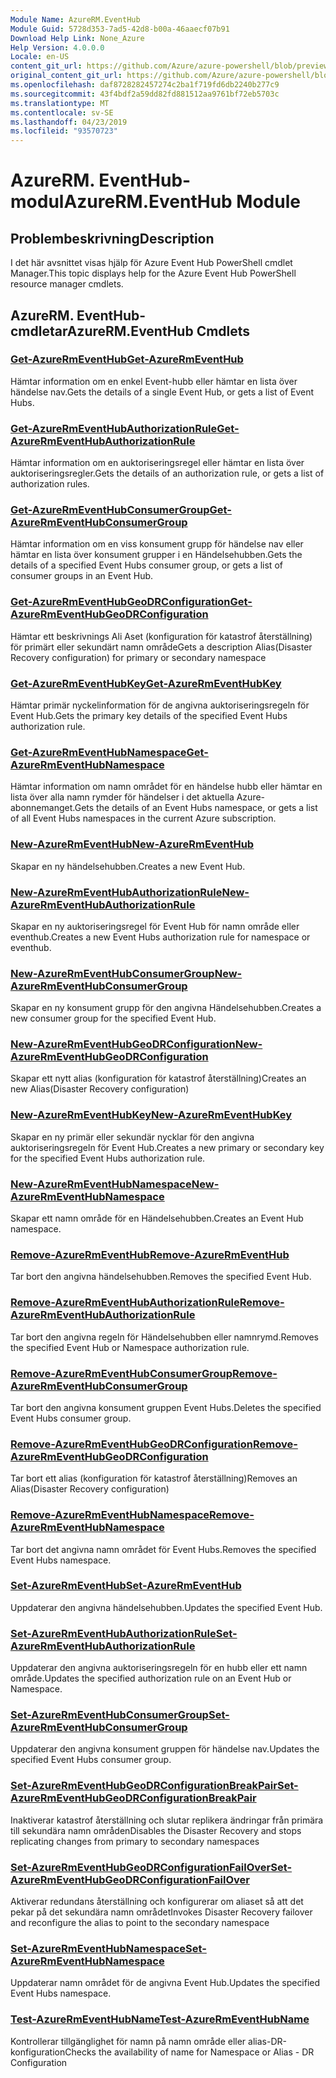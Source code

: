```yaml
---
Module Name: AzureRM.EventHub
Module Guid: 5728d353-7ad5-42d8-b00a-46aaecf07b91
Download Help Link: None_Azure
Help Version: 4.0.0.0
Locale: en-US
content_git_url: https://github.com/Azure/azure-powershell/blob/preview/src/ResourceManager/EventHub/Commands.EventHub/help/AzureRM.EventHub.md
original_content_git_url: https://github.com/Azure/azure-powershell/blob/preview/src/ResourceManager/EventHub/Commands.EventHub/help/AzureRM.EventHub.md
ms.openlocfilehash: daf8728282457274c2ba1f719fd6db2240b277c9
ms.sourcegitcommit: 43f4bdf2a59dd82fd881512aa9761bf72eb5703c
ms.translationtype: MT
ms.contentlocale: sv-SE
ms.lasthandoff: 04/23/2019
ms.locfileid: "93570723"
---
```

# <span data-ttu-id="0ee84-101">AzureRM. EventHub-modul</span><span class="sxs-lookup"><span data-stu-id="0ee84-101">AzureRM.EventHub Module</span></span>
## <span data-ttu-id="0ee84-102">Problembeskrivning</span><span class="sxs-lookup"><span data-stu-id="0ee84-102">Description</span></span>
<span data-ttu-id="0ee84-103">I det här avsnittet visas hjälp för Azure Event Hub PowerShell cmdlet Manager.</span><span class="sxs-lookup"><span data-stu-id="0ee84-103">This topic displays help for the Azure Event Hub PowerShell resource manager cmdlets.</span></span>

## <span data-ttu-id="0ee84-104">AzureRM. EventHub-cmdletar</span><span class="sxs-lookup"><span data-stu-id="0ee84-104">AzureRM.EventHub Cmdlets</span></span>
### [<span data-ttu-id="0ee84-105">Get-AzureRmEventHub</span><span class="sxs-lookup"><span data-stu-id="0ee84-105">Get-AzureRmEventHub</span></span>](Get-AzureRmEventHub.md)
<span data-ttu-id="0ee84-106">Hämtar information om en enkel Event-hubb eller hämtar en lista över händelse nav.</span><span class="sxs-lookup"><span data-stu-id="0ee84-106">Gets the details of a single Event Hub, or gets a list of Event Hubs.</span></span>

### [<span data-ttu-id="0ee84-107">Get-AzureRmEventHubAuthorizationRule</span><span class="sxs-lookup"><span data-stu-id="0ee84-107">Get-AzureRmEventHubAuthorizationRule</span></span>](Get-AzureRmEventHubAuthorizationRule.md)
<span data-ttu-id="0ee84-108">Hämtar information om en auktoriseringsregel eller hämtar en lista över auktoriseringsregler.</span><span class="sxs-lookup"><span data-stu-id="0ee84-108">Gets the details of an authorization rule, or gets a list of authorization rules.</span></span>

### [<span data-ttu-id="0ee84-109">Get-AzureRmEventHubConsumerGroup</span><span class="sxs-lookup"><span data-stu-id="0ee84-109">Get-AzureRmEventHubConsumerGroup</span></span>](Get-AzureRmEventHubConsumerGroup.md)
<span data-ttu-id="0ee84-110">Hämtar information om en viss konsument grupp för händelse nav eller hämtar en lista över konsument grupper i en Händelsehubben.</span><span class="sxs-lookup"><span data-stu-id="0ee84-110">Gets the details of a specified Event Hubs consumer group, or gets a list of consumer groups in an Event Hub.</span></span>

### [<span data-ttu-id="0ee84-111">Get-AzureRmEventHubGeoDRConfiguration</span><span class="sxs-lookup"><span data-stu-id="0ee84-111">Get-AzureRmEventHubGeoDRConfiguration</span></span>](Get-AzureRmEventHubGeoDRConfiguration.md)
<span data-ttu-id="0ee84-112">Hämtar ett beskrivnings Ali Aset (konfiguration för katastrof återställning) för primärt eller sekundärt namn område</span><span class="sxs-lookup"><span data-stu-id="0ee84-112">Gets a description Alias(Disaster Recovery configuration) for primary or secondary namespace</span></span>

### [<span data-ttu-id="0ee84-113">Get-AzureRmEventHubKey</span><span class="sxs-lookup"><span data-stu-id="0ee84-113">Get-AzureRmEventHubKey</span></span>](Get-AzureRmEventHubKey.md)
<span data-ttu-id="0ee84-114">Hämtar primär nyckelinformation för de angivna auktoriseringsregeln för Event Hub.</span><span class="sxs-lookup"><span data-stu-id="0ee84-114">Gets the primary key details of the specified Event Hubs authorization rule.</span></span>

### [<span data-ttu-id="0ee84-115">Get-AzureRmEventHubNamespace</span><span class="sxs-lookup"><span data-stu-id="0ee84-115">Get-AzureRmEventHubNamespace</span></span>](Get-AzureRmEventHubNamespace.md)
<span data-ttu-id="0ee84-116">Hämtar information om namn området för en händelse hubb eller hämtar en lista över alla namn rymder för händelser i det aktuella Azure-abonnemanget.</span><span class="sxs-lookup"><span data-stu-id="0ee84-116">Gets the details of an Event Hubs namespace, or gets a list of all Event Hubs namespaces in the current Azure subscription.</span></span>

### [<span data-ttu-id="0ee84-117">New-AzureRmEventHub</span><span class="sxs-lookup"><span data-stu-id="0ee84-117">New-AzureRmEventHub</span></span>](New-AzureRmEventHub.md)
<span data-ttu-id="0ee84-118">Skapar en ny händelsehubben.</span><span class="sxs-lookup"><span data-stu-id="0ee84-118">Creates a new Event Hub.</span></span>

### [<span data-ttu-id="0ee84-119">New-AzureRmEventHubAuthorizationRule</span><span class="sxs-lookup"><span data-stu-id="0ee84-119">New-AzureRmEventHubAuthorizationRule</span></span>](New-AzureRmEventHubAuthorizationRule.md)
<span data-ttu-id="0ee84-120">Skapar en ny auktoriseringsregel för Event Hub för namn område eller eventhub.</span><span class="sxs-lookup"><span data-stu-id="0ee84-120">Creates a new Event Hubs authorization rule for namespace or eventhub.</span></span>

### [<span data-ttu-id="0ee84-121">New-AzureRmEventHubConsumerGroup</span><span class="sxs-lookup"><span data-stu-id="0ee84-121">New-AzureRmEventHubConsumerGroup</span></span>](New-AzureRmEventHubConsumerGroup.md)
<span data-ttu-id="0ee84-122">Skapar en ny konsument grupp för den angivna Händelsehubben.</span><span class="sxs-lookup"><span data-stu-id="0ee84-122">Creates a new consumer group for the specified Event Hub.</span></span>

### [<span data-ttu-id="0ee84-123">New-AzureRmEventHubGeoDRConfiguration</span><span class="sxs-lookup"><span data-stu-id="0ee84-123">New-AzureRmEventHubGeoDRConfiguration</span></span>](New-AzureRmEventHubGeoDRConfiguration.md)
<span data-ttu-id="0ee84-124">Skapar ett nytt alias (konfiguration för katastrof återställning)</span><span class="sxs-lookup"><span data-stu-id="0ee84-124">Creates an new Alias(Disaster Recovery configuration)</span></span>

### [<span data-ttu-id="0ee84-125">New-AzureRmEventHubKey</span><span class="sxs-lookup"><span data-stu-id="0ee84-125">New-AzureRmEventHubKey</span></span>](New-AzureRmEventHubKey.md)
<span data-ttu-id="0ee84-126">Skapar en ny primär eller sekundär nycklar för den angivna auktoriseringsregeln för Event Hub.</span><span class="sxs-lookup"><span data-stu-id="0ee84-126">Creates a new primary or secondary key for the specified Event Hubs authorization rule.</span></span>

### [<span data-ttu-id="0ee84-127">New-AzureRmEventHubNamespace</span><span class="sxs-lookup"><span data-stu-id="0ee84-127">New-AzureRmEventHubNamespace</span></span>](New-AzureRmEventHubNamespace.md)
<span data-ttu-id="0ee84-128">Skapar ett namn område för en Händelsehubben.</span><span class="sxs-lookup"><span data-stu-id="0ee84-128">Creates an Event Hub namespace.</span></span>

### [<span data-ttu-id="0ee84-129">Remove-AzureRmEventHub</span><span class="sxs-lookup"><span data-stu-id="0ee84-129">Remove-AzureRmEventHub</span></span>](Remove-AzureRmEventHub.md)
<span data-ttu-id="0ee84-130">Tar bort den angivna händelsehubben.</span><span class="sxs-lookup"><span data-stu-id="0ee84-130">Removes the specified Event Hub.</span></span>

### [<span data-ttu-id="0ee84-131">Remove-AzureRmEventHubAuthorizationRule</span><span class="sxs-lookup"><span data-stu-id="0ee84-131">Remove-AzureRmEventHubAuthorizationRule</span></span>](Remove-AzureRmEventHubAuthorizationRule.md)
<span data-ttu-id="0ee84-132">Tar bort den angivna regeln för Händelsehubben eller namnrymd.</span><span class="sxs-lookup"><span data-stu-id="0ee84-132">Removes the specified Event Hub or Namespace authorization rule.</span></span>

### [<span data-ttu-id="0ee84-133">Remove-AzureRmEventHubConsumerGroup</span><span class="sxs-lookup"><span data-stu-id="0ee84-133">Remove-AzureRmEventHubConsumerGroup</span></span>](Remove-AzureRmEventHubConsumerGroup.md)
<span data-ttu-id="0ee84-134">Tar bort den angivna konsument gruppen Event Hubs.</span><span class="sxs-lookup"><span data-stu-id="0ee84-134">Deletes the specified Event Hubs consumer group.</span></span>

### [<span data-ttu-id="0ee84-135">Remove-AzureRmEventHubGeoDRConfiguration</span><span class="sxs-lookup"><span data-stu-id="0ee84-135">Remove-AzureRmEventHubGeoDRConfiguration</span></span>](Remove-AzureRmEventHubGeoDRConfiguration.md)
<span data-ttu-id="0ee84-136">Tar bort ett alias (konfiguration för katastrof återställning)</span><span class="sxs-lookup"><span data-stu-id="0ee84-136">Removes an Alias(Disaster Recovery configuration)</span></span>

### [<span data-ttu-id="0ee84-137">Remove-AzureRmEventHubNamespace</span><span class="sxs-lookup"><span data-stu-id="0ee84-137">Remove-AzureRmEventHubNamespace</span></span>](Remove-AzureRmEventHubNamespace.md)
<span data-ttu-id="0ee84-138">Tar bort det angivna namn området för Event Hubs.</span><span class="sxs-lookup"><span data-stu-id="0ee84-138">Removes the specified Event Hubs namespace.</span></span>

### [<span data-ttu-id="0ee84-139">Set-AzureRmEventHub</span><span class="sxs-lookup"><span data-stu-id="0ee84-139">Set-AzureRmEventHub</span></span>](Set-AzureRmEventHub.md)
<span data-ttu-id="0ee84-140">Uppdaterar den angivna händelsehubben.</span><span class="sxs-lookup"><span data-stu-id="0ee84-140">Updates the specified Event Hub.</span></span>

### [<span data-ttu-id="0ee84-141">Set-AzureRmEventHubAuthorizationRule</span><span class="sxs-lookup"><span data-stu-id="0ee84-141">Set-AzureRmEventHubAuthorizationRule</span></span>](Set-AzureRmEventHubAuthorizationRule.md)
<span data-ttu-id="0ee84-142">Uppdaterar den angivna auktoriseringsregeln för en hubb eller ett namn område.</span><span class="sxs-lookup"><span data-stu-id="0ee84-142">Updates the specified authorization rule on an Event Hub or Namespace.</span></span>

### [<span data-ttu-id="0ee84-143">Set-AzureRmEventHubConsumerGroup</span><span class="sxs-lookup"><span data-stu-id="0ee84-143">Set-AzureRmEventHubConsumerGroup</span></span>](Set-AzureRmEventHubConsumerGroup.md)
<span data-ttu-id="0ee84-144">Uppdaterar den angivna konsument gruppen för händelse nav.</span><span class="sxs-lookup"><span data-stu-id="0ee84-144">Updates the specified Event Hubs consumer group.</span></span>

### [<span data-ttu-id="0ee84-145">Set-AzureRmEventHubGeoDRConfigurationBreakPair</span><span class="sxs-lookup"><span data-stu-id="0ee84-145">Set-AzureRmEventHubGeoDRConfigurationBreakPair</span></span>](Set-AzureRmEventHubGeoDRConfigurationBreakPair.md)
<span data-ttu-id="0ee84-146">Inaktiverar katastrof återställning och slutar replikera ändringar från primära till sekundära namn områden</span><span class="sxs-lookup"><span data-stu-id="0ee84-146">Disables the Disaster Recovery and stops replicating changes from primary to secondary namespaces</span></span>

### [<span data-ttu-id="0ee84-147">Set-AzureRmEventHubGeoDRConfigurationFailOver</span><span class="sxs-lookup"><span data-stu-id="0ee84-147">Set-AzureRmEventHubGeoDRConfigurationFailOver</span></span>](Set-AzureRmEventHubGeoDRConfigurationFailOver.md)
<span data-ttu-id="0ee84-148">Aktiverar redundans återställning och konfigurerar om aliaset så att det pekar på det sekundära namn området</span><span class="sxs-lookup"><span data-stu-id="0ee84-148">Invokes Disaster Recovery failover and reconfigure the alias to point to the secondary namespace</span></span>

### [<span data-ttu-id="0ee84-149">Set-AzureRmEventHubNamespace</span><span class="sxs-lookup"><span data-stu-id="0ee84-149">Set-AzureRmEventHubNamespace</span></span>](Set-AzureRmEventHubNamespace.md)
<span data-ttu-id="0ee84-150">Uppdaterar namn området för de angivna Event Hub.</span><span class="sxs-lookup"><span data-stu-id="0ee84-150">Updates the specified Event Hubs namespace.</span></span>

### [<span data-ttu-id="0ee84-151">Test-AzureRmEventHubName</span><span class="sxs-lookup"><span data-stu-id="0ee84-151">Test-AzureRmEventHubName</span></span>](Test-AzureRmEventHubName.md)
<span data-ttu-id="0ee84-152">Kontrollerar tillgänglighet för namn på namn område eller alias-DR-konfiguration</span><span class="sxs-lookup"><span data-stu-id="0ee84-152">Checks the availability of name for Namespace or Alias - DR Configuration</span></span>
